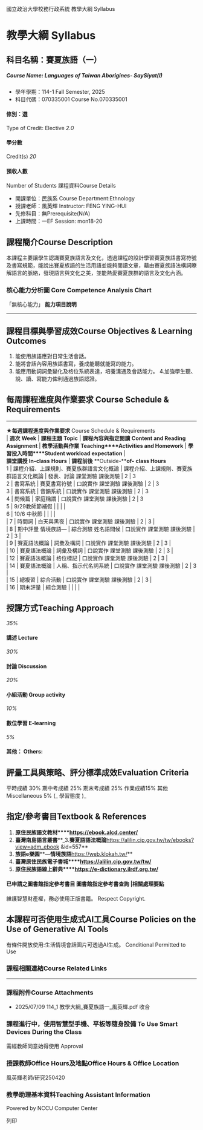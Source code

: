 國立政治大學校務行政系統 教學大綱 Syllabus
# 教學大綱 Syllabus
##  科目名稱：賽夏族語（一）
#####  Course Name: Languages of Taiwan Aborigines- SaySiyat(I)
  * 學年學期：114-1 Fall Semester, 2025 
  * 科目代碼：070335001 Course No.070335001


#### 修別：選
Type of Credit: Elective 
_2.0_
#### 學分數
Credit(s)
_20_
#### 預收人數
Number of Students
課程資料Course Details
  * 開課單位：民族系 Course Department:Ethnology 
  * 授課老師：風英輝 Instructor: FENG YING-HUI 
  * 先修科目：無Prerequisite(N/A)
  * 上課時間：一EF Session: mon18-20


##  課程簡介Course Description
本課程主要讓學生認識賽夏族語言及文化，透過課程的設計學習賽夏族語書寫符號及書寫規範，能說出賽夏族語的生活用語並能夠閱讀文章，藉由賽夏族語法構詞瞭解語言的脈絡，發現語言與文化之美，並能熱愛賽夏族群的語言及文化內涵。
###  核心能力分析圖 Core Competence Analysis Chart
「無核心能力」 
**能力項目說明**
* * *
##  課程目標與學習成效Course Objectives & Learning Outcomes 
1. 能使用族語應對日常生活會話。
2. 能將會話內容用族語書寫，養成能聽就能寫的能力。
3. 能應用動詞詞彙變化及格位系統表達，培養溝通及會話能力。
4.加強學生聽、說、讀、寫能力俾利通過族語認證。
##  每周課程進度與作業要求 Course Schedule & Requirements  
---  
**★每週課程進度與作業要求** Course Schedule & Requirements  
|  **週次** **Week** |  **課程主題** **Topic** |  **課程內容與指定閱讀** **Content and Reading Assignment** |  **教學活動與作業** **Teaching****Activities and Homework** |  **學習投入時間****Student workload expectation** |   
**課堂講授** **In-class** **Hours** |  **課程前後** **Outside-****of-** **class Hours**  
1 |  課程介紹、上課規則、賽夏族群語言文化概論 |  課程介紹、上課規則、賽夏族群語言文化概論 |  發表、討論 課堂測驗 課後測驗 |  2 |  3  
2 |  書寫系統 |  賽夏書寫符號 |  口說實作 課堂測驗 課後測驗 |  2 |  3  
3 |  書寫系統 |  音韻系統 |  口說實作 課堂測驗 課後測驗 |  2 |  3  
4 |  問候篇 |  家庭稱謂 |  口說實作 課堂測驗 課後測驗 |  2 |  3  
5 |  9/29教師節補假 |  |  |  |   
6 |  10/6 中秋節 |  |  |  |   
|  7 |  時間詞 |  白天與黑夜 |  口說實作 課堂測驗 課後測驗 |  2 |  3 |   
|  8 |  期中評量 情境族語— |  綜合測驗 姓名語問候 |  口說實作 課堂測驗 課後測驗 |  2 |  3 |   
|  9 |  賽夏語法概論 |  詞彙及構詞 |  口說實作 課堂測驗 課後測驗 |  2 |  3 |   
|  10 |  賽夏語法概論 |  詞彙及構詞 |  口說實作 課堂測驗 課後測驗 |  2 |  3 |   
|  12 |  賽夏語法概論 |  格位標記 |  口說實作 課堂測驗 課後測驗 |  2 |  3 |   
|  14 |  賽夏語法概論 |  人稱、指示代名詞系統 |  口說實作 課堂測驗 課後測驗 |  2 |  3 |   
|  15 |  總複習 |  綜合活動 |  口說實作 課堂測驗 課後測驗 |  2 |  3 |   
|  16 |  期末評量 |  綜合測驗 |  |  |  |   
##  授課方式Teaching Approach
_35%_
####  講述 Lecture
_30%_
####  討論 Discussion
_20%_
####  小組活動 Group activity
_10%_
####  數位學習 E-learning
_5%_
####  其他： Others:
##  評量工具與策略、評分標準成效Evaluation Criteria
平時成績 30%
期中考成績 25%
期末考成績 25%
作業成績15%
其他Miscellaneous 5%
(_ 學習態度 )_
##  指定/參考書目Textbook & References
  1. **原住民族語文教材****https://ebook.alcd.center/**
  2. **臺灣南島語言叢書****_3.****賽夏語語法概論****https://alilin.cip.gov.tw/tw/ebooks?view=adm_ebook &id=557**
  3. **族語****e****樂園****—****情境族語****https://web.klokah.tw/**
  4. **臺灣原住民族電子書城****https://alilin.cip.gov.tw/tw/**
  5. **原住民族語線上辭典****https://e-dictionary.ilrdf.org.tw/**


####  已申請之圖書館指定參考書目  圖書館指定參考書查詢 |相關處理要點
維護智慧財產權，務必使用正版書籍。 Respect Copyright.
##  本課程可否使用生成式AI工具Course Policies on the Use of Generative AI Tools
有條件開放使用:生活情境會話圖片可透過AI生成。 Conditional Permitted to Use 
###  課程相關連結Course Related Links
* * *
###  課程附件Course Attachments
  * 2025/07/09 114_1 教學大綱_賽夏族語一_風英輝.pdf  收合 


###  課程進行中，使用智慧型手機、平板等隨身設備 To Use Smart Devices During the Class
需經教師同意始得使用  Approval
###  授課教師Office Hours及地點Office Hours & Office Location
風英輝老師/研究250420 
###  教學助理基本資料Teaching Assistant Information
Powered by NCCU Computer Center
  
列印
